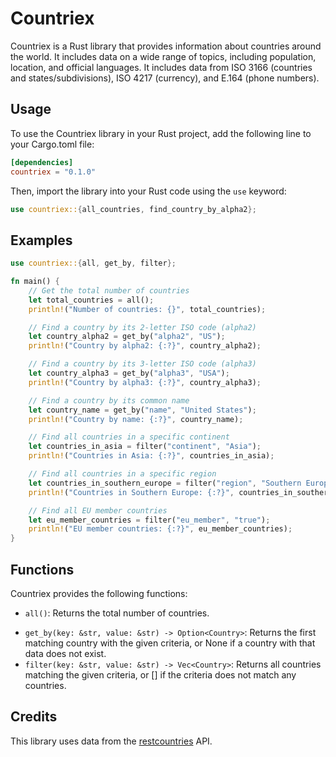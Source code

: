 # Countriex

Countriex is a Rust library that provides information about countries around the world. It includes data on a wide range of topics, including population, location, and official languages. It includes data from ISO 3166 (countries and states/subdivisions), ISO 4217 (currency), and E.164 (phone numbers).

## Usage

To use the Countriex library in your Rust project, add the following line to your Cargo.toml file:

```toml
[dependencies]
countriex = "0.1.0"
```

Then, import the library into your Rust code using the `use` keyword:

```rust
use countriex::{all_countries, find_country_by_alpha2};
```

## Examples

```rust
use countriex::{all, get_by, filter};

fn main() {
    // Get the total number of countries
    let total_countries = all();
    println!("Number of countries: {}", total_countries);

    // Find a country by its 2-letter ISO code (alpha2)
    let country_alpha2 = get_by("alpha2", "US");
    println!("Country by alpha2: {:?}", country_alpha2);

    // Find a country by its 3-letter ISO code (alpha3)
    let country_alpha3 = get_by("alpha3", "USA");
    println!("Country by alpha3: {:?}", country_alpha3);

    // Find a country by its common name
    let country_name = get_by("name", "United States");
    println!("Country by name: {:?}", country_name);

    // Find all countries in a specific continent
    let countries_in_asia = filter("continent", "Asia");
    println!("Countries in Asia: {:?}", countries_in_asia);

    // Find all countries in a specific region
    let countries_in_southern_europe = filter("region", "Southern Europe");
    println!("Countries in Southern Europe: {:?}", countries_in_southern_europe);

    // Find all EU member countries
    let eu_member_countries = filter("eu_member", "true");
    println!("EU member countries: {:?}", eu_member_countries);
}
```

## Functions

Countriex provides the following functions:

- `all()`: Returns the total number of countries.

* `get_by(key: &str, value: &str) -> Option<Country>`: Returns the first matching country with the given criteria, or None if a country with that data does not exist.
* `filter(key: &str, value: &str) -> Vec<Country>`: Returns all countries matching the given criteria, or [] if the criteria does not match any countries.

## Credits

This library uses data from the [restcountries](https://restcountries.com/) API.
